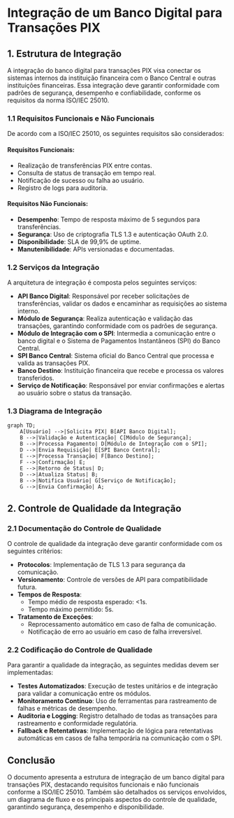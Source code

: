 # Integração de um Banco Digital para Transações PIX

## 1. Estrutura de Integração

A integração do banco digital para transações PIX visa conectar os sistemas internos da instituição financeira com o Banco Central e outras instituições financeiras. Essa integração deve garantir conformidade com padrões de segurança, desempenho e confiabilidade, conforme os requisitos da norma ISO/IEC 25010.

### 1.1 Requisitos Funcionais e Não Funcionais

De acordo com a ISO/IEC 25010, os seguintes requisitos são considerados:

#### **Requisitos Funcionais:**
- Realização de transferências PIX entre contas.
- Consulta de status de transação em tempo real.
- Notificação de sucesso ou falha ao usuário.
- Registro de logs para auditoria.

#### **Requisitos Não Funcionais:**
- **Desempenho**: Tempo de resposta máximo de 5 segundos para transferências.
- **Segurança**: Uso de criptografia TLS 1.3 e autenticação OAuth 2.0.
- **Disponibilidade**: SLA de 99,9% de uptime.
- **Manutenibilidade**: APIs versionadas e documentadas.

### 1.2 Serviços da Integração

A arquitetura de integração é composta pelos seguintes serviços:

- **API Banco Digital**: Responsável por receber solicitações de transferências, validar os dados e encaminhar as requisições ao sistema interno.
- **Módulo de Segurança**: Realiza autenticação e validação das transações, garantindo conformidade com os padrões de segurança.
- **Módulo de Integração com o SPI**: Intermedia a comunicação entre o banco digital e o Sistema de Pagamentos Instantâneos (SPI) do Banco Central.
- **SPI Banco Central**: Sistema oficial do Banco Central que processa e valida as transações PIX.
- **Banco Destino**: Instituição financeira que recebe e processa os valores transferidos.
- **Serviço de Notificação**: Responsável por enviar confirmações e alertas ao usuário sobre o status da transação.

### 1.3 Diagrama de Integração

```mermaid
graph TD;
    A[Usuário] -->|Solicita PIX| B[API Banco Digital];
    B -->|Validação e Autenticação| C[Módulo de Segurança];
    B -->|Processa Pagamento| D[Módulo de Integração com o SPI];
    D -->|Envia Requisição| E[SPI Banco Central];
    E -->|Processa Transação| F[Banco Destino];
    F -->|Confirmação| E;
    E -->|Retorno de Status| D;
    D -->|Atualiza Status| B;
    B -->|Notifica Usuário| G[Serviço de Notificação];
    G -->|Envia Confirmação| A;
```

## 2. Controle de Qualidade da Integração

### 2.1 Documentação do Controle de Qualidade

O controle de qualidade da integração deve garantir conformidade com os seguintes critérios:
- **Protocolos**: Implementação de TLS 1.3 para segurança da comunicação.
- **Versionamento**: Controle de versões de API para compatibilidade futura.
- **Tempos de Resposta**:
  - Tempo médio de resposta esperado: <1s.
  - Tempo máximo permitido: 5s.
- **Tratamento de Exceções**:
  - Reprocessamento automático em caso de falha de comunicação.
  - Notificação de erro ao usuário em caso de falha irreversível.

### 2.2 Codificação do Controle de Qualidade

Para garantir a qualidade da integração, as seguintes medidas devem ser implementadas:

- **Testes Automatizados**: Execução de testes unitários e de integração para validar a comunicação entre os módulos.
- **Monitoramento Contínuo**: Uso de ferramentas para rastreamento de falhas e métricas de desempenho.
- **Auditoria e Logging**: Registro detalhado de todas as transações para rastreamento e conformidade regulatória.
- **Fallback e Retentativas**: Implementação de lógica para retentativas automáticas em casos de falha temporária na comunicação com o SPI.

## Conclusão

O documento apresenta a estrutura de integração de um banco digital para transações PIX, destacando requisitos funcionais e não funcionais conforme a ISO/IEC 25010. Também são detalhados os serviços envolvidos, um diagrama de fluxo e os principais aspectos do controle de qualidade, garantindo segurança, desempenho e disponibilidade.

